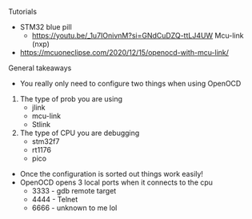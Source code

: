 Tutorials
- STM32 blue pill
	- https://youtu.be/_1u7IOnivnM?si=GNdCuDZQ-ttLJ4UW
Mcu-link (nxp)
- https://mcuoneclipse.com/2020/12/15/openocd-with-mcu-link/

General takeaways
- You really only need to configure two things when using OpenOCD
1. The type of prob you are using
	- jlink
	- mcu-link
	- Stlink
2. The type of CPU you are debugging
	- stm32f7
	- rt1176
	- pico
- Once the configuration is sorted out things work easily!
- OpenOCD opens 3 local ports when it connects to the cpu
	- 3333 - gdb remote target
	- 4444 - Telnet
	- 6666 - unknown to me lol

